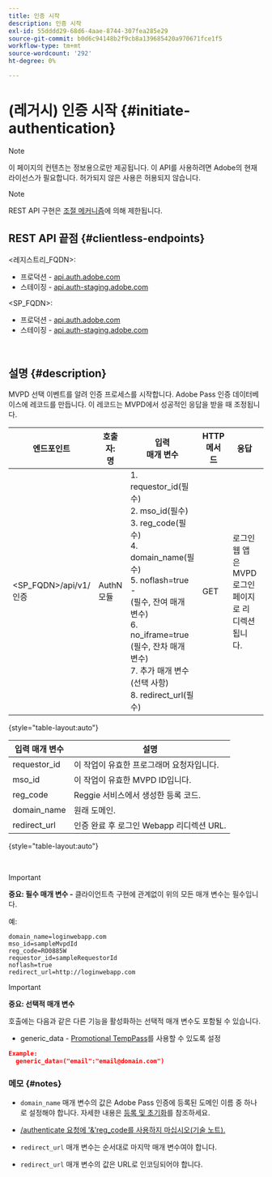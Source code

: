 ```yaml
---
title: 인증 시작
description: 인증 시작
exl-id: 55dddd29-68d6-4aae-8744-307fea285e29
source-git-commit: b0d6c94148b2f9cb8a139685420a970671fce1f5
workflow-type: tm+mt
source-wordcount: '292'
ht-degree: 0%

---
```


# (레거시) 인증 시작 {#initiate-authentication}

>[!NOTE]
>
>이 페이지의 컨텐츠는 정보용으로만 제공됩니다. 이 API를 사용하려면 Adobe의 현재 라이선스가 필요합니다. 허가되지 않은 사용은 허용되지 않습니다.

>[!NOTE]
>
> REST API 구현은 [조절 메커니즘](/help/authentication/integration-guide-programmers/throttling-mechanism.md)에 의해 제한됩니다.

## REST API 끝점 {#clientless-endpoints}

&lt;레지스트리_FQDN>:

* 프로덕션 - [api.auth.adobe.com](http://api.auth.adobe.com/)
* 스테이징 - [api.auth-staging.adobe.com](http://api.auth-staging.adobe.com/)

&lt;SP_FQDN>:

* 프로덕션 - [api.auth.adobe.com](http://api.auth.adobe.com/)
* 스테이징 - [api.auth-staging.adobe.com](http://api.auth-staging.adobe.com/)

</br>


## 설명 {#description}

MVPD 선택 이벤트를 알려 인증 프로세스를 시작합니다. Adobe Pass 인증 데이터베이스에 레코드를 만듭니다. 이 레코드는 MVPD에서 성공적인 응답을 받을 때 조정됩니다.



| 엔드포인트 | 호출자: </br>명 | 입력   </br>매개 변수 | HTTP </br>메서드 | 응답 | HTTP </br>응답 |
| --- | --- | --- | --- | --- | --- |
| &lt;SP_FQDN>/api/v1/인증 | AuthN 모듈 | 1. requestor_id(필수)</br>2.  mso_id(필수)</br>3.  reg_code(필수)</br>4.  domain_name(필수)</br>5.  noflash=true - </br>    (필수, 잔여 매개 변수)</br>6.  no_iframe=true (필수, 잔차 매개 변수)</br>7.  추가 매개 변수(선택 사항)</br>8.  redirect_url(필수) | GET | 로그인 웹 앱은 MVPD 로그인 페이지로 리디렉션됩니다. | 전체 리디렉션 구현의 경우 302 |

{style="table-layout:auto"}


| 입력 매개 변수 | 설명 |
| --- | --- |
| requestor_id | 이 작업이 유효한 프로그래머 요청자입니다. |
| mso_id | 이 작업이 유효한 MVPD ID입니다. |
| reg_code | Reggie 서비스에서 생성한 등록 코드. |
| domain_name | 원래 도메인. |
| redirect_url | 인증 완료 후 로그인 Webapp 리디렉션 URL. |

{style="table-layout:auto"}

</br>

>[!IMPORTANT]
> 
>**중요: 필수 매개 변수 -** 클라이언트측 구현에 관계없이 위의 모든 매개 변수는 필수입니다.
>
>
>예:
>
>```
>domain_name=loginwebapp.com
>mso_id=sampleMvpdId
>reg_code=RO0885W
>requestor_id=sampleRequestorId
>noflash=true
>redirect_url=http://loginwebapp.com
>```

>[!IMPORTANT]
> 
>**중요: 선택적 매개 변수**
>
>호출에는 다음과 같은 다른 기능을 활성화하는 선택적 매개 변수도 포함될 수 있습니다.
>
> * generic\_data - [Promotional TempPass](/help/authentication/integration-guide-programmers/features-premium/temporary-access/promotional-temp-pass.md)를 사용할 수 있도록 설정
>
>```JSON
>Example:
>   generic_data=("email":"email@domain.com")
>```


### **메모** {#notes}

* `domain_name` 매개 변수의 값은 Adobe Pass 인증에 등록된 도메인 이름 중 하나로 설정해야 합니다. 자세한 내용은 [등록 및 초기화](/help/authentication/kickstart/programmer-overview.md)를 참조하세요.

* [/authenticate 요청에 &#39;&amp;&#39;reg\_code를 사용하지 마십시오(기술 노트).](/help/authentication/integration-guide-programmers/legacy/notes-technical/clientless-avoid-using-reg-code-in-authenticate-request.md)

* `redirect_url` 매개 변수는 순서대로 마지막 매개 변수여야 합니다.

* `redirect_url` 매개 변수의 값은 URL로 인코딩되어야 합니다.
